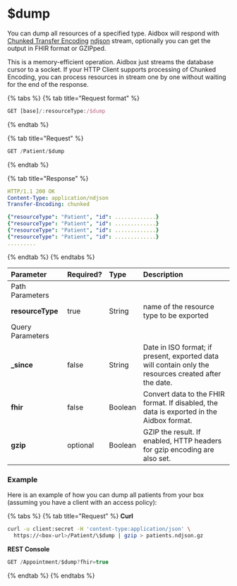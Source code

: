 # $dump

You can dump all resources of a specified type. Aidbox will respond with [Chunked Transfer Encoding](https://en.wikipedia.org/wiki/Chunked_transfer_encoding) [ndjson](http://ndjson.org/) stream, optionally you can get the output in FHIR format or GZIPped.

This is a memory-efficient operation. Aidbox just streams the database cursor to a socket. If your HTTP Client supports processing of Chunked Encoding, you can process resources in stream one by one without waiting for the end of the response.

{% tabs %}
{% tab title="Request format" %}
```typescript
GET [base]/:resourceType:/$dump
```
{% endtab %}

{% tab title="Request" %}
```typescript
GET /Patient/$dump
```
{% endtab %}

{% tab title="Response" %}
```yaml
HTTP/1.1 200 OK
Content-Type: application/ndjson
Transfer-Encoding: chunked

{"resourceType": "Patient", "id": .............}
{"resourceType": "Patient", "id": .............}
{"resourceType": "Patient", "id": .............}
{"resourceType": "Patient", "id": .............}
.........
```
{% endtab %}
{% endtabs %}

| Parameter | Required? | Type | Description |
| :--- | :--- | :--- | :--- |
| Path Parameters |  |  |  |
| **resourceType** | true | String | name of the resource type to be exported |
| Query Parameters |  |  |  |
| **\_since** | false | String | Date in ISO format; if present, exported data will contain only the resources created after the date. |
| **fhir** | false | Boolean | Convert data to the FHIR format. If disabled, the data is exported in the Aidbox format. |
| **gzip** | optional | Boolean | GZIP the result. If enabled, HTTP headers for gzip encoding are also set. |

### Example

Here is an example of how you can dump all patients from your box \(assuming you have a client with an access policy\):

{% tabs %}
{% tab title="Request" %}
**Curl**

```bash
curl -u client:secret -H 'content-type:application/json' \
  https://<box-url>/Patient/\$dump | gzip > patients.ndjson.gz
```

**REST Console**

```typescript
GET /Appointment/$dump?fhir=true
```
{% endtab %}
{% endtabs %}

